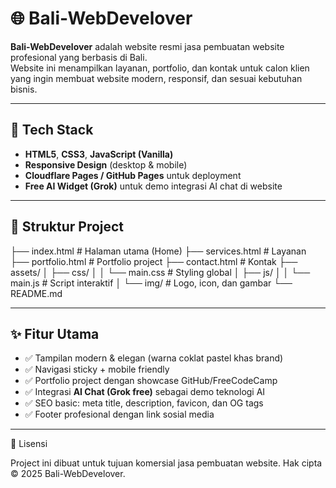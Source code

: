 # 🌐 Bali-WebDevelover

**Bali-WebDevelover** adalah website resmi jasa pembuatan website profesional yang berbasis di Bali.  
Website ini menampilkan layanan, portfolio, dan kontak untuk calon klien yang ingin membuat website modern, responsif, dan sesuai kebutuhan bisnis.

---

## 🚀 Tech Stack
- **HTML5**, **CSS3**, **JavaScript (Vanilla)**
- **Responsive Design** (desktop & mobile)
- **Cloudflare Pages / GitHub Pages** untuk deployment
- **Free AI Widget (Grok)** untuk demo integrasi AI chat di website

---

## 📂 Struktur Project
├── index.html # Halaman utama (Home)
├── services.html # Layanan
├── portfolio.html # Portfolio project
├── contact.html # Kontak
├── assets/
│ ├── css/
│ │ └── main.css # Styling global
│ ├── js/
│ │ └── main.js # Script interaktif
│ └── img/ # Logo, icon, dan gambar
└── README.md

---

## ✨ Fitur Utama
- ✅ Tampilan modern & elegan (warna coklat pastel khas brand)  
- ✅ Navigasi sticky + mobile friendly  
- ✅ Portfolio project dengan showcase GitHub/FreeCodeCamp  
- ✅ Integrasi **AI Chat (Grok free)** sebagai demo teknologi AI  
- ✅ SEO basic: meta title, description, favicon, dan OG tags  
- ✅ Footer profesional dengan link sosial media  

---

📝 Lisensi

Project ini dibuat untuk tujuan komersial jasa pembuatan website.
Hak cipta © 2025 Bali-WebDevelover.
